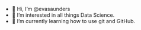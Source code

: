 - 👋 Hi, I’m @evasaunders
- 👀 I’m interested in all things Data Science.
- 🌱 I’m currently learning how to use git and GitHub.


<!---
evasaunders/evasaunders is a ✨ special ✨ repository because its `README.md` (this file) appears on your GitHub profile.
You can click the Preview link to take a look at your changes.
--->
